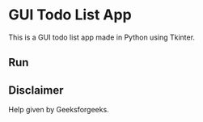 # GUI Todo List App
This is a GUI todo list app made in Python using Tkinter.

## Run


## Disclaimer

Help given by Geeksforgeeks.
